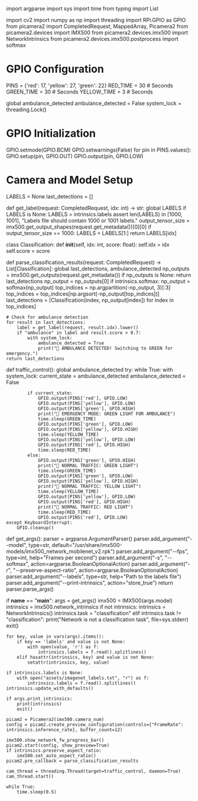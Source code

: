 import argparse
import sys
import time
from typing import List

import cv2
import numpy as np
import threading
import RPi.GPIO as GPIO
from picamera2 import CompletedRequest, MappedArray, Picamera2
from picamera2.devices import IMX500
from picamera2.devices.imx500 import NetworkIntrinsics
from picamera2.devices.imx500.postprocess import softmax

# GPIO Configuration
PINS = {'red': 17, 'yellow': 27, 'green': 22}
RED_TIME = 30  # Seconds
GREEN_TIME = 30  # Seconds
YELLOW_TIME = 3  # Seconds

global ambulance_detected
ambulance_detected = False
system_lock = threading.Lock()

# GPIO Initialization
GPIO.setmode(GPIO.BCM)
GPIO.setwarnings(False)
for pin in PINS.values():
    GPIO.setup(pin, GPIO.OUT)
    GPIO.output(pin, GPIO.LOW)

# Camera and Model Setup
LABELS = None
last_detections = []

def get_label(request: CompletedRequest, idx: int) -> str:
    global LABELS
    if LABELS is None:
        LABELS = intrinsics.labels
        assert len(LABELS) in [1000, 1001], "Labels file should contain 1000 or 1001 labels."
        output_tensor_size = imx500.get_output_shapes(request.get_metadata())[0][0]
        if output_tensor_size == 1000:
            LABELS = LABELS[1:]
    return LABELS[idx]

class Classification:
    def __init__(self, idx: int, score: float):
        self.idx = idx
        self.score = score

def parse_classification_results(request: CompletedRequest) -> List[Classification]:
    global last_detections, ambulance_detected
    np_outputs = imx500.get_outputs(request.get_metadata())
    if np_outputs is None:
        return last_detections
    np_output = np_outputs[0]
    if intrinsics.softmax:
        np_output = softmax(np_output)
    top_indices = np.argpartition(-np_output, 3)[:3]
    top_indices = top_indices[np.argsort(-np_output[top_indices])]
    last_detections = [Classification(index, np_output[index]) for index in top_indices]
    
    # Check for ambulance detection
    for result in last_detections:
        label = get_label(request, result.idx).lower()
        if "ambulance" in label and result.score > 0.7:
            with system_lock:
                ambulance_detected = True
                print("🚨 AMBULANCE DETECTED! Switching to GREEN for emergency.")
    return last_detections

def traffic_control():
    global ambulance_detected
    try:
        while True:
            with system_lock:
                current_state = ambulance_detected
                ambulance_detected = False
            
            if current_state:
                GPIO.output(PINS['red'], GPIO.LOW)
                GPIO.output(PINS['yellow'], GPIO.LOW)
                GPIO.output(PINS['green'], GPIO.HIGH)
                print("🚦 EMERGENCY MODE: GREEN LIGHT FOR AMBULANCE")
                time.sleep(GREEN_TIME)
                GPIO.output(PINS['green'], GPIO.LOW)
                GPIO.output(PINS['yellow'], GPIO.HIGH)
                time.sleep(YELLOW_TIME)
                GPIO.output(PINS['yellow'], GPIO.LOW)
                GPIO.output(PINS['red'], GPIO.HIGH)
                time.sleep(RED_TIME)
            else:
                GPIO.output(PINS['green'], GPIO.HIGH)
                print("🚦 NORMAL TRAFFIC: GREEN LIGHT")
                time.sleep(GREEN_TIME)
                GPIO.output(PINS['green'], GPIO.LOW)
                GPIO.output(PINS['yellow'], GPIO.HIGH)
                print("🚦 NORMAL TRAFFIC: YELLOW LIGHT")
                time.sleep(YELLOW_TIME)
                GPIO.output(PINS['yellow'], GPIO.LOW)
                GPIO.output(PINS['red'], GPIO.HIGH)
                print("🚦 NORMAL TRAFFIC: RED LIGHT")
                time.sleep(RED_TIME)
                GPIO.output(PINS['red'], GPIO.LOW)
    except KeyboardInterrupt:
        GPIO.cleanup()

def get_args():
    parser = argparse.ArgumentParser()
    parser.add_argument("--model", type=str, default="/usr/share/imx500-models/imx500_network_mobilenet_v2.rpk")
    parser.add_argument("--fps", type=int, help="Frames per second")
    parser.add_argument("-s", "--softmax", action=argparse.BooleanOptionalAction)
    parser.add_argument("-r", "--preserve-aspect-ratio", action=argparse.BooleanOptionalAction)
    parser.add_argument("--labels", type=str, help="Path to the labels file")
    parser.add_argument("--print-intrinsics", action="store_true")
    return parser.parse_args()

if __name__ == "__main__":
    args = get_args()
    imx500 = IMX500(args.model)
    intrinsics = imx500.network_intrinsics
    if not intrinsics:
        intrinsics = NetworkIntrinsics()
        intrinsics.task = "classification"
    elif intrinsics.task != "classification":
        print("Network is not a classification task", file=sys.stderr)
        exit()
    
    for key, value in vars(args).items():
        if key == 'labels' and value is not None:
            with open(value, 'r') as f:
                intrinsics.labels = f.read().splitlines()
        elif hasattr(intrinsics, key) and value is not None:
            setattr(intrinsics, key, value)
    
    if intrinsics.labels is None:
        with open("assets/imagenet_labels.txt", "r") as f:
            intrinsics.labels = f.read().splitlines()
    intrinsics.update_with_defaults()
    
    if args.print_intrinsics:
        print(intrinsics)
        exit()
    
    picam2 = Picamera2(imx500.camera_num)
    config = picam2.create_preview_configuration(controls={"FrameRate": intrinsics.inference_rate}, buffer_count=12)
    
    imx500.show_network_fw_progress_bar()
    picam2.start(config, show_preview=True)
    if intrinsics.preserve_aspect_ratio:
        imx500.set_auto_aspect_ratio()
    picam2.pre_callback = parse_classification_results
    
    cam_thread = threading.Thread(target=traffic_control, daemon=True)
    cam_thread.start()
    
    while True:
        time.sleep(0.5)
